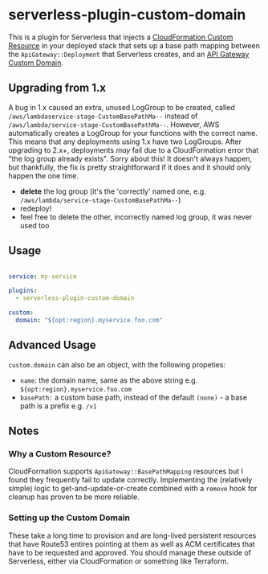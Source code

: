 # serverless-plugin-custom-domain

This is a plugin for Serverless that injects a [CloudFormation Custom Resource](http://docs.aws.amazon.com/AWSCloudFormation/latest/UserGuide/template-custom-resources.html) in your deployed stack that sets up a base path mapping between the `ApiGateway::Deployment` that Serverless creates, and an [API Gateway Custom Domain](http://docs.aws.amazon.com/apigateway/latest/developerguide/how-to-custom-domains.html).

## Upgrading from 1.x

A bug in 1.x caused an extra, unused LogGroup to be created, called `/aws/lambdaservice-stage-CustomBasePathMa--` instead of `/aws/lambda/service-stage-CustomBasePathMa--`. However, AWS automatically creates a LogGroup for your functions with the correct name. This means that any deployments using 1.x have two LogGroups. After upgrading to 2.x+, deployments *may* fail due to a CloudFormation error that "the log group already exists". Sorry about this! It doesn't always happen, but thankfully, the fix is pretty straightforward if it does and it should only happen the one time.

- **delete** the log group (it's the 'correctly' named one, e.g. `/aws/lambda/service-stage-CustomBasePathMa--`)
- redeploy!
- feel free to delete the other, incorrectly named log group, it was never used too

## Usage

```yaml

service: my-service

plugins:
  - serverless-plugin-custom-domain

custom:
  domain: "${opt:region}.myservice.foo.com"
```

## Advanced Usage

`custom.domain` can also be an object, with the following propeties:

- `name`: the domain name, same as the above string e.g. `${opt:region}.myservice.foo.com`
- `basePath:` a custom base path, instead of the default `(none)` - a base path is a prefix e.g. `/v1`

## Notes

### Why a Custom Resource?

CloudFormation supports `ApiGateway::BasePathMapping` resources but I found they frequently fail to update correctly. Implementing the (relatively simple) logic to get-and-update-or-create combined with a `remove` hook for cleanup has proven to be more reliable.

### Setting up the Custom Domain

These take a long time to provision and are long-lived persistent resources that have Route53 entires pointing at them as well as ACM certificates that have to be requested and approved. You should manage these outside of Serverless, either via CloudFormation or something like Terraform.
